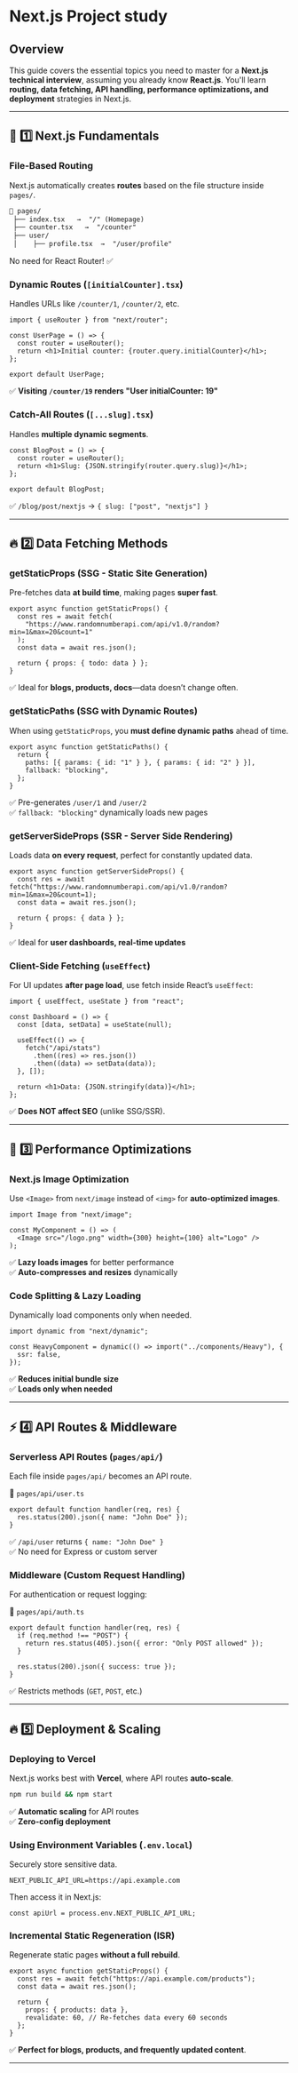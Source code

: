 # **Next.js Project study**

## **Overview**

This guide covers the essential topics you need to master for a **Next.js technical interview**, assuming you already know **React.js**. You'll learn **routing, data fetching, API handling, performance optimizations, and deployment** strategies in Next.js.

---

## **📌 1️⃣ Next.js Fundamentals**

### **File-Based Routing**

Next.js automatically creates **routes** based on the file structure inside `pages/`.

```txt
📂 pages/
 ├── index.tsx   →  "/" (Homepage)
 ├── counter.tsx   →  "/counter"
 ├── user/
 │    ├── profile.tsx  →  "/user/profile"
```

No need for React Router! ✅

### **Dynamic Routes (`[initialCounter].tsx`)**

Handles URLs like `/counter/1`, `/counter/2`, etc.

```tsx
import { useRouter } from "next/router";

const UserPage = () => {
  const router = useRouter();
  return <h1>Initial counter: {router.query.initialCounter}</h1>;
};

export default UserPage;
```

✅ **Visiting `/counter/19` renders "User initialCounter: 19"**

### **Catch-All Routes (`[...slug].tsx`)**

Handles **multiple dynamic segments**.

```tsx
const BlogPost = () => {
  const router = useRouter();
  return <h1>Slug: {JSON.stringify(router.query.slug)}</h1>;
};

export default BlogPost;
```

✅ `/blog/post/nextjs` → `{ slug: ["post", "nextjs"] }`

---

## **🔥 2️⃣ Data Fetching Methods**

### **getStaticProps (SSG - Static Site Generation)**

Pre-fetches data **at build time**, making pages **super fast**.

```tsx
export async function getStaticProps() {
  const res = await fetch(
    "https://www.randomnumberapi.com/api/v1.0/random?min=1&max=20&count=1"
  );
  const data = await res.json();

  return { props: { todo: data } };
}
```

✅ Ideal for **blogs, products, docs**—data doesn’t change often.

### **getStaticPaths (SSG with Dynamic Routes)**

When using `getStaticProps`, you **must define dynamic paths** ahead of time.

```tsx
export async function getStaticPaths() {
  return {
    paths: [{ params: { id: "1" } }, { params: { id: "2" } }],
    fallback: "blocking",
  };
}
```

✅ Pre-generates `/user/1` and `/user/2`  
✅ `fallback: "blocking"` dynamically loads new pages

### **getServerSideProps (SSR - Server Side Rendering)**

Loads data **on every request**, perfect for constantly updated data.

```tsx
export async function getServerSideProps() {
  const res = await fetch("https://www.randomnumberapi.com/api/v1.0/random?min=1&max=20&count=1);
  const data = await res.json();

  return { props: { data } };
}
```

✅ Ideal for **user dashboards, real-time updates**

### **Client-Side Fetching (`useEffect`)**

For UI updates **after page load**, use fetch inside React’s `useEffect`:

```tsx
import { useEffect, useState } from "react";

const Dashboard = () => {
  const [data, setData] = useState(null);

  useEffect(() => {
    fetch("/api/stats")
      .then((res) => res.json())
      .then((data) => setData(data));
  }, []);

  return <h1>Data: {JSON.stringify(data)}</h1>;
};
```

✅ **Does NOT affect SEO** (unlike SSG/SSR).

---

## **🚀 3️⃣ Performance Optimizations**

### **Next.js Image Optimization**

Use `<Image>` from `next/image` instead of `<img>` for **auto-optimized images**.

```tsx
import Image from "next/image";

const MyComponent = () => (
  <Image src="/logo.png" width={300} height={100} alt="Logo" />
);
```

✅ **Lazy loads images** for better performance  
✅ **Auto-compresses and resizes** dynamically

### **Code Splitting & Lazy Loading**

Dynamically load components only when needed.

```tsx
import dynamic from "next/dynamic";

const HeavyComponent = dynamic(() => import("../components/Heavy"), {
  ssr: false,
});
```

✅ **Reduces initial bundle size**  
✅ **Loads only when needed**

---

## **⚡ 4️⃣ API Routes & Middleware**

### **Serverless API Routes (`pages/api/`)**

Each file inside `pages/api/` becomes an API route.

📂 `pages/api/user.ts`

```tsx
export default function handler(req, res) {
  res.status(200).json({ name: "John Doe" });
}
```

✅ `/api/user` returns `{ name: "John Doe" }`  
✅ No need for Express or custom server

### **Middleware (Custom Request Handling)**

For authentication or request logging:

📂 `pages/api/auth.ts`

```tsx
export default function handler(req, res) {
  if (req.method !== "POST") {
    return res.status(405).json({ error: "Only POST allowed" });
  }

  res.status(200).json({ success: true });
}
```

✅ Restricts methods (`GET`, `POST`, etc.)

---

## **🔥 5️⃣ Deployment & Scaling**

### **Deploying to Vercel**

Next.js works best with **Vercel**, where API routes **auto-scale**.

```bash
npm run build && npm start
```

✅ **Automatic scaling** for API routes  
✅ **Zero-config deployment**

### **Using Environment Variables (`.env.local`)**

Securely store sensitive data.

```
NEXT_PUBLIC_API_URL=https://api.example.com
```

Then access it in Next.js:

```tsx
const apiUrl = process.env.NEXT_PUBLIC_API_URL;
```

### **Incremental Static Regeneration (ISR)**

Regenerate static pages **without a full rebuild**.

```tsx
export async function getStaticProps() {
  const res = await fetch("https://api.example.com/products");
  const data = await res.json();

  return {
    props: { products: data },
    revalidate: 60, // Re-fetches data every 60 seconds
  };
}
```

✅ **Perfect for blogs, products, and frequently updated content**.

---

